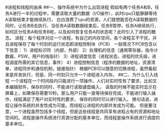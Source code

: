 #进程和线程的由来
##一、操作系统中为什么出现进程
假如有两个任务A和B，任务A进行一半的过程中，需要读取大量的数据（I/O操作），此时cpu只能静静等待A读取结束才能继续执行，
白白浪费了cpu的资源，人们就想能否在A读取数据的同时，让任务B去执行，当任务A读取数据结束后，任务B暂停，任务A继续执行，
如何区分任务A和任务B呢，以及如何恢复任务A的状态呢？此时引入了进程的概念。
进程：每个程序对应一个进程，有自己的内存空间，各个进程互不干扰，并且进程保存了每个时刻的运行状态即进程控制块（PCB）
一般情况下PCB包含以下信息：
1）进程标识符（内部，外部）
2）处理机的信息（通用寄存器，指令计数器，PSW，用户的栈指针）
3）进程调度信息（进程状态，进程的优先级，进程调度所需的其它信息，事件）
4）进程控制信息（程序的数据的地址，资源清单，进程同步和通信机制，链接指针）
根据PCB可以随意的切换进程，虽然看起来是并发执行，但是，同一时刻只允许一个进程进入内存。
##二、为什么引入线程
一个进程在一个时间段内只能进行一项操作，人们对实时性有了要求，比如文本编辑软件，保存的同时，不能进行读取键盘输入，
读取的时候不能实时显示在屏幕上，如果保存需要10秒。那么用户只能一直等待保存完成，不能进行输入操作，线程满足了用户对实时性的要求，
保存的同时可以进行输入。
换句话说，进程让操作系统的并发性成为可能，而线程让进程的内部并发成为可能。
但是要注意，一个进程虽然包括多个线程，但是这些线程是共同享有进程占有的资源和地址空间的。进程是操作系统进行资源分配的基本单位，而线程是操作系统进行调度的基本单位。
